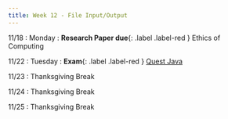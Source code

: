 ```yaml
---
title: Week 12 - File Input/Output
---
```


11/18
: Monday
: **Research Paper due**{: .label .label-red } Ethics of Computing


11/22
: Tuesday
: **Exam**{: .label .label-red } [Quest Java](#)

11/23
: Thanksgiving Break

11/24
: Thanksgiving Break

11/25
: Thanksgiving Break

